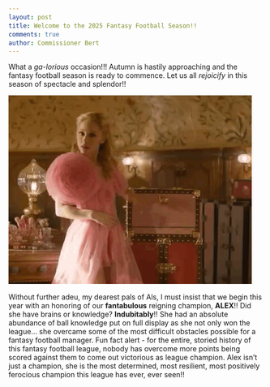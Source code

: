 ```yaml
---
layout: post
title: Welcome to the 2025 Fantasy Football Season!!
comments: true
author: Commissioner Bert
---
```



What a _ga-lorious_ occasion!!! Autumn is hastily approaching and the fantasy football season is ready to commence. Let us all _rejoicify_ in this season of spectacle and splendor!!

![Alt Text](/assets/img/glinda_popup.gif)


Without further adeu, my dearest pals of Als, I must insist that we begin this year with an honoring of our **fantabulous** reigning champion, **ALEX**!! 
Did she have brains or knowledge? **Indubitably**!! 
She had an absolute abundance of ball knowledge put on full display as she not only won the league... she overcame some of the most difficult obstacles possible for a fantasy football manager. 
Fun fact alert - for the entire, storied history of this fantasy football league, nobody has overcome more points being scored against them to come out victorious as league champion.
Alex isn’t just a champion, she is the most determined, most resilient, most positively ferocious champion this league has ever, ever seen!!
